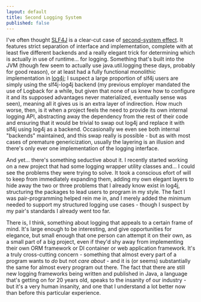 ```yaml
---
layout: default
title: Second Logging System
published: false
---
```


I've often thought [SLF4J](http://www.slf4j.org) is a clear-cut case of [second-system effect](http://c2.com/cgi/wiki?SecondSystemEffect). It features strict separation of interface and implementation, complete with at least five different backends and a really elegant trick for determining which is actually in use of runtime... for logging. Something that's built into the JVM (though few seem to actually use java.util.logging these days, probably for good reason), or at least had a fully functional monolithic implementation in [log4j](http://logging.apache.org/log4j/1.2/); I suspect a large proportion of slf4j users are simply using the slf4j-log4j backend (my previous employer mandated the use of Logback for a while, but given that none of us knew how to configure it and its supposed advantages never materialized, eventually sense was seen), meaning all it gives us is an extra layer of indirection. How much worse, then, is it when a project feels the need to provide its own internal logging API, abstracting away the dependency from the rest of their code and ensuring that it would be trivial to swap out log4j and replace it with slf4j using log4j as a backend. Occasionally we even see both internal "backends" maintained, and this swap really is possible - but as with most cases of premature genericization, usually the layering is an illusion and there's only ever one implementation of the logging interface.

And yet... there's something seductive about it. I recently started working on a new project that had some logging wrapper utility classes and... I could see the problems they were trying to solve. It took a conscious efort of will to keep from immediately expanding them, adding my own elegant layers to hide away the two or three problems that I already know exist in log4j, structuring the packages to lead users to program in my style. The fact I was pair-programming helped rein me in, and I merely added the minimum needed to support my structured logging use cases - though I suspect by my pair's standards I already went too far.

There is, I think, something about logging that appeals to a certain frame of mind. It's large enough to be interesting, and give opportunities for elegance, but small enough that one person can attempt it on their own, as a small part of a big project, even if they'd shy away from implementing their own ORM framework or DI container or web application framework. It's a truly cross-cutting concern - something that almost every part of a program wants to *do* but not *care about* - and it is (or seems) substantially the same for almost every program out there. The fact that there are still new logging frameworks being written and published in Java, a language that's getting on for 20 years old, speaks to the insanity of our industry - but it's a very human insanity, and one that I understand a lot better now than before this particular experience.